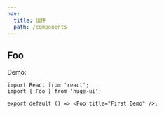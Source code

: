 ```yaml
---
nav:
  title: 组件
  path: /components
---
```


## Foo

Demo:

```tsx
import React from 'react';
import { Foo } from 'huge-ui';

export default () => <Foo title="First Demo" />;
```

